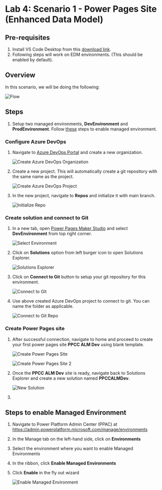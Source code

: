 # Lab 4: Scenario 1 - Power Pages Site (Enhanced Data Model)

## Pre-requisites

1. Install VS Code Desktop from this [download link](https://code.visualstudio.com/download).
1. Following steps will work on EDM environments. (This should be enabled by default).

## Overview

In this scenario, we will be doing the following:

![Flow](images/flow.png)

## Steps

1. Setup two managed environments, **DevEnvironment** and **ProdEnvironment**. Follow [these](#steps-to-enable-managed-environment) steps to enable managed environment.

### Configure Azure DevOps

1. Navigate to [Azure DevOps Portal](https://aex.dev.azure.com/) and create a new organization.

    ![Create Azure DevOps Organization](images/create-ado-org.png)

1. Create a new project. This will automatically create a git repository with the same name as the project.

    ![Create Azure DevOps Project](images/create-ado-project.png)

1. In the new project, navigate to **Repos** and initialize it with main branch.

    ![Initialize Repo](images/initialize-repo.png)

### Create solution and connect to Git

1. In a new tab, open [Power Pages Maker Studio](https://make.powerpages.microsoft.com/) and select **DevEnvironment** from top right corner.

    ![Select Environment](images/select-environment.png)

1. Click on **Solutions** option from left burger icon to open Solutions Explorer.

    ![Solutions Explorer](images/solution-explorer.png)

1. Click on **Connect to Git** button to setup your git repository for this environment.

    ![Connect to Git](images/connect-to-git.png)

1. Use above created Azure DevOps project to connect to git. You can name the folder as applicable.

    ![Connect to Git Repo](images/connect-to-git-repo.png)

### Create Power Pages site

1. After successful connection, navigate to home and proceed to create your first power pages site **PPCC ALM Dev** using blank template.

    ![Create Power Pages Site](images/create-power-pages-site.png)

    ![Create Power Pages Site 2](images/create-power-pages-site-2.png)

1. Once the **PPCC ALM Dev** site is ready, navigate back to Solutions Explorer and create a new solution named **PPCCALMDev**.

    ![New Solution](images/new-solution.png)

1.

## Steps to enable Managed Environment

1. Navigate to Power Platform Admin Center (PPAC) at <https://admin.powerplatform.microsoft.com/manage/environments>
1. In the Manage tab on the left-hand side, click on **Environments**
1. Select the environment where you want to enable Managed Environments
1. In the ribbon, click **Enable Managed Environments**
1. Click **Enable** in the fly out wizard

    ![Enable Managed Environment](images/enable-managed-environment.png)
